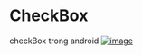 # CheckBox
checkBox trong android
[
![image](https://user-images.githubusercontent.com/51317017/84754265-54e93880-afea-11ea-9114-2d4a7bfbeab5.png)
](url)
